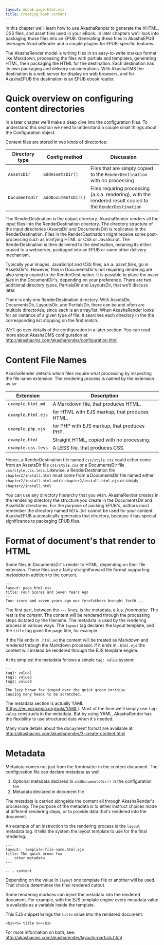 ```yaml
---
layout: ebook-page.html.ejs
title: Creating book content
---
```


In this chapter we'll learn how to use AkashaRender to generate the XHTML, CSS files, and asset files used in your eBook.  In later chapters we'll look into packaging those files into an EPUB.  Generating these files in AkashaEPUB leverages AkashaRender and a couple plugins for EPUB-specific features.  

The AkashaRender model is writing files in an easy-to-write markup format like Markdown, processing the files with partials and templates, generating HTML, then packaging the HTML for the destination.  Each destination has its own packaging and delivery considerations.  With AkashaCMS the destination is a web server for display on web browsers, and for AkashaEPUB the destination is an EPUB ebook reader.  

# Quick overview on configuring content directories

In a later chapter we'll make a deep dive into the configuration files.  To understand this section we need to understand a couple small things about the Configuration object.

Content files are stored in two kinds of directories:

Directory type | Config method | Discussion
---------------|---------------|-------------
`AssetsDir`    | `addAssetsDir()` | Files that are simply copied to the `RenderDestination` with no processing
`DocumentsDir` | `addDocumentsDir()` | Files requiring processing (a.k.a. rendering), with the rendered result copied to the `RenderDestination`

The RenderDestination is the output directory.  AkashaRender renders all the input files into the RenderDestination directory.  The directory structure of the input directories (AssetsDir and DocumentsDir) is replicated in the RenderDestination.  Files in the RenderDestination might receive some post-processing such as minfying HTML or CSS or JavaScript. The RenderDestination is then delivered to the destination, meaning its either copied to a webserver, packaged into an EPUB or some other delivery mechanism.

Typically your images, JavaScript and CSS files, a.k.a. _asset files_, go in AssetsDir's.  However, files in DocumentsDir's not requiring rendering are also simply copied to the RenderDestination.  It is possible to place the _asset files_ in the DocumentDir's, depending on your preference.  There are two additional directory types, PartialsDir and LayoutsDir, that we'll discuss later.

There is only one RenderDestination directory.  With AssetsDir, DocumentsDir, LayoutsDir, and PartialsDir, there can be and often are multiple directories, since each is an array/list.  When AkashaRender looks for an instance of a given type of file, it searches each directory in the the corresponding list stopping on the first match.

We'll go over details of the configuration in a later section: [](4-configuration.html)  You can read more about AkashaCMS configuration at: http://akashacms.com/akasharender/configuration.html

# Content File Names

AkashaRender detects which files require what processing by inspecting the file name extension.  The rendering process is named by the extension as so:

Extension | Description
----------|--------------
`example.html.md` | A Markdown file, that produces HTML.
`example.html.ejs` | for HTML with EJS markup, that produces HTML.
`example.php.ejs` | for PHP with EJS markup, that produces PHP.
`example.html` | Straight HTML, copied with no processing.
`example.css.less` | A LESS file, that produces CSS.

Hence, a RenderDestination file named `css/style.css` could either come from an AssetsDir file `css/style.css` or a DocumentsDir file `css/style.css.less`.  Likewise, a RenderDestination file `chapter2/install.html` must come from a DocumentsDir file named either `chapter2/install.html.md` or `chapter2/install.html.ejs` or simply `chapter2/install.html`.

You can use any directory hierarchy that you wish.  AkashaRender creates in the rendering directory the structure you create in the DocumentsDir and AssetsDir directories.  For the purpose of packing EPUB's, authors must remember the directory named `META-INF` cannot be used for your content.  AkashaEPUB automatically generates that directory, because it has special significance to packaging EPUB files.

# Format of document's that render to HTML

Some files in DocumentsDir's render to HTML, depending on their file extension.  These files use a fairly straightforward file format supporting _metadata_ in addition to the content.

```
---
layout: page.html.ejs
title: Four Scores and Seven Years Ago
---
Four score and seven years ago our forefathers brought forth ...
```

The first part, between the `---` lines, is the metadata, a.k.a. _frontmatter_.  The rest is the _content_.  The content will be rendered through the processing steps dictated by the filename.  The metadata is used by the rendering process in various ways.  The `layout` tag declares the layout template, and the `title` tag gives the page title, for example.

If the file ends in `.html.md` the content will be treated as Markdown and rendered through the Markdown processor.  If it ends in `.html.ejs` the content will instead be rendered through the EJS template engine.

At its simplest the metadata follows a simple `tag: value` system:

```
---
tag1: value1
tag2: value2
tag3: value3
---
The lazy brown fox jumped over the quick green tortoise
causing many heads to be scratched.
```

The metadata section is actually YAML (https://en.wikipedia.org/wiki/YAML).  Most of the time we'll simply use `tag: value` constructs in the metadata.  But by using YAML, AkashaRender has the flexibility to use structured data when it's needed.

Many more details about the docuyment format are available at:  http://akashacms.com/akasharender/3-create-content.html

# Metadata

Metadata comes not just from the frontmatter in the content document.  The configuration file can declare metadata as well.

1. Optional metadata declared in `addDocumentsDir()` in the configuration file
1. Metadata declared in document file

The metadata is carried alongside the content all through AkashaRender's processing.  The purpose of the metadata is to either instruct choices made at different rendering steps, or to provide data that's rendered into the document.

An example of an instruction to the rendering process is the `layout` metadata tag.  It tells the system the layout template to use for the final rendering.

```
---
layout:  template-file-name.html.ejs
title: The quick brown fox
... other metadata
---

.... content
```

Depending on the value in `layout` one template file or another will be used.  That choice determines the final rendered output.

Some rendering modules can inject the metadata into the rendered document.  For example, with the EJS template engine every metadata value is available as a variable inside the template.  

This EJS snippet brings the `title` value into the rendered document:

```
<h1><%= title %></h1>
```

For more information on both, see: http://akashacms.com/akasharender/layouts-partials.html
